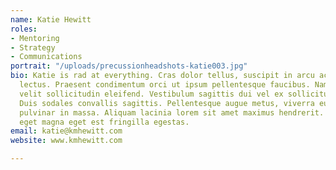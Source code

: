 ```yaml
---
name: Katie Hewitt
roles:
- Mentoring
- Strategy
- Communications
portrait: "/uploads/precussionheadshots-katie003.jpg"
bio: Katie is rad at everything. Cras dolor tellus, suscipit in arcu ac, blandit lobortis
  lectus. Praesent condimentum orci ut ipsum pellentesque faucibus. Nam in dui at
  velit sollicitudin eleifend. Vestibulum sagittis dui vel ex sollicitudin rhoncus.
  Duis sodales convallis sagittis. Pellentesque augue metus, viverra eu posuere nec,
  pulvinar in massa. Aliquam lacinia lorem sit amet maximus hendrerit. Suspendisse
  eget magna eget est fringilla egestas.
email: katie@kmhewitt.com
website: www.kmhewitt.com

---
```

